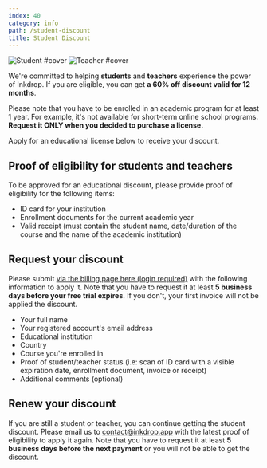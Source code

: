 ```yaml
---
index: 40
category: info
path: /student-discount
title: Student Discount
---
```


![Student #cover](/images/student.svg) ![Teacher #cover](/images/teacher.svg)

We're committed to helping **students** and **teachers** experience the power of Inkdrop.
If you are eligible, you can get **a 60% off discount valid for 12 months**.

Please note that you have to be enrolled in an academic program for at least 1 year.
For example, it's not available for short-term online school programs.
**Request it ONLY when you decided to purchase a license.**

Apply for an educational license below to receive your discount.

## Proof of eligibility for students and teachers

To be approved for an educational discount, please provide proof of eligibility for the following items:

- ID card for your institution
- Enrollment documents for the current academic year
- Valid receipt (must contain the student name, date/duration of the course and the name of the academic institution)

## Request your discount

Please submit [via the billing page here (login required)](https://my.inkdrop.app/billing/educational-discount) with the following information to apply it.
Note that you have to request it at least **5 business days before your free trial expires**.
If you don't, your first invoice will not be applied the discount.

- Your full name
- Your registered account's email address
- Educational institution
- Country
- Course you're enrolled in
- Proof of student/teacher status
  (i.e: scan of ID card with a visible expiration date, enrollment document, invoice or receipt)
- Additional comments (optional)

## Renew your discount

If you are still a student or teacher, you can continue getting the student discount.
Please email us to [contact@inkdrop.app](mailto:contact@inkdrop.app) with the latest proof of eligibility to apply it again.
Note that you have to request it at least **5 business days before the next payment** or you will not be able to get the discount.
